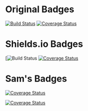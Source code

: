 # Original Badges

[![Build Status](https://travis-ci.org/Timothy-Dement/COVERALLS-TEST.svg?branch=master)](https://travis-ci.org/Timothy-Dement/COVERALLS-TEST)
[![Coverage Status](https://coveralls.io/repos/github/Timothy-Dement/COVERALLS-TEST/badge.svg?branch=master)](https://coveralls.io/github/Timothy-Dement/COVERALLS-TEST?branch=master)

# Shields.io Badges

[![Build Status](https://img.shields.io/travis/Timothy-Dement/COVERALLS-TEST.svg)
[![Coverage Status](https://img.shields.io/coveralls/github/Timothy-Dement/COVERALLS-TEST/master.svg)](https://coveralls.io/github/Timothy-Dement/COVERALLS-TEST?branch=master)

# Sam's Badges

[![Coverage Status](https://coveralls.io/repos/github/sdg123/SlackBot/badge.svg?branch=master)](https://coveralls.io/github/sdg123/SlackBot?branch=master)

[![Coverage Status](https://coveralls.io/repos/github/sdg123/SlackBot/badge.svg?branch=master&v=2.0.0)](https://coveralls.io/github/sdg123/SlackBot?branch=master)

